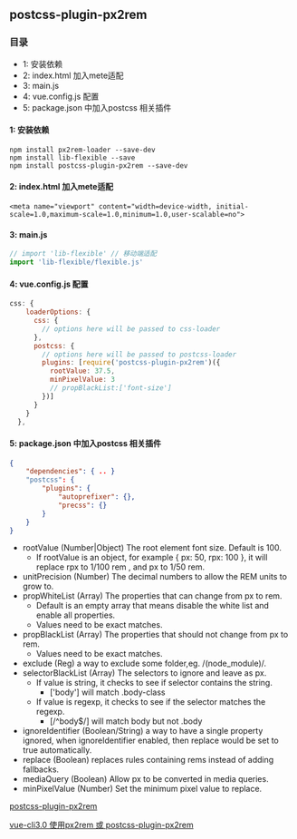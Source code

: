 ## postcss-plugin-px2rem

### 目录
- 1: 安装依赖
- 2: index.html 加入mete适配
- 3: main.js
- 4: vue.config.js 配置
- 5: package.json 中加入postcss 相关插件

#### 1: 安装依赖
```
npm install px2rem-loader --save-dev
npm install lib-flexible --save
npm install postcss-plugin-px2rem --save-dev
```

#### 2: index.html 加入mete适配
```
<meta name="viewport" content="width=device-width, initial-scale=1.0,maximum-scale=1.0,minimum=1.0,user-scalable=no">
```

#### 3: main.js
```js
// import 'lib-flexible' // 移动端适配 
import 'lib-flexible/flexible.js'
```

#### 4: vue.config.js 配置
```js
css: {
    loaderOptions: {
      css: {
        // options here will be passed to css-loader
      },
      postcss: {
        // options here will be passed to postcss-loader
        plugins: [require('postcss-plugin-px2rem')({
          rootValue: 37.5,
          minPixelValue: 3
          // propBlackList:['font-size']
        })]
      }
    }
  },
```

#### 5: package.json 中加入postcss 相关插件
```json
{
    "dependencies": { .. }
    "postcss": {
        "plugins": {
            "autoprefixer": {},
            "precss": {}
        }
    }
}
```

- rootValue (Number|Object) The root element font size. Default is 100.
  - If rootValue is an object, for example { px: 50, rpx: 100 }, it will replace rpx to 1/100 rem , and px to 1/50 rem.
- unitPrecision (Number) The decimal numbers to allow the REM units to grow to.
- propWhiteList (Array) The properties that can change from px to rem.
  - Default is an empty array that means disable the white list and enable all properties.
  - Values need to be exact matches.
- propBlackList (Array) The properties that should not change from px to rem.
  - Values need to be exact matches.
- exclude (Reg) a way to exclude some folder,eg. /(node_module)/.
- selectorBlackList (Array) The selectors to ignore and leave as px.
  - If value is string, it checks to see if selector contains the string.
    - ['body'] will match .body-class
  - If value is regexp, it checks to see if the selector matches the regexp.
    - [/^body$/] will match body but not .body
- ignoreIdentifier (Boolean/String) a way to have a single property ignored, when ignoreIdentifier enabled, then replace would be set to true automatically.
- replace (Boolean) replaces rules containing rems instead of adding fallbacks.
- mediaQuery (Boolean) Allow px to be converted in media queries.
- minPixelValue (Number) Set the minimum pixel value to replace.


[postcss-plugin-px2rem](https://www.npmjs.com/package/postcss-plugin-px2rem)

[vue-cli3.0 使用px2rem 或 postcss-plugin-px2rem](https://juejin.im/post/5c6e5112e51d457f7b6c5c91)